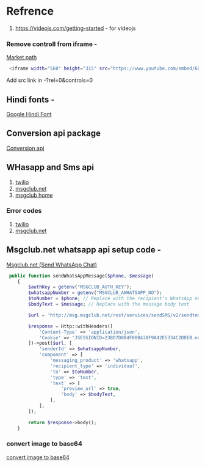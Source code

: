 # Refrence

1. <https://videojs.com/getting-started> - for videojs

### Remove controll from iframe -

[Market path]('https://www.marketpath.com/blog/remove-youtube-info-from-embedded-videos')

```bash
 <iframe width="560" height="315" src="https://www.youtube.com/embed/6Xr8UZiA7Zg?si=FgHjIjw61Q2FZKdV?rel=0&amp;controls=0" frameborder="2" allow="accelerometer; autoplay; modestbranding; encrypted-media; gyroscope; picture-in-picture" allowfullscreen></iframe>
```

Add src link in -?rel=0&amp;controls=0

## Hindi fonts -

[Google Hindi Font](https://fonts.google.com/?query=deva)

## Conversion api package

[Conversion api](https://github.com/esign/laravel-conversions-api)

## WHasapp and Sms api

1. [twilio](https://www.twilio.com/whatsapp)
2. [msgclub.net](https://www.msgclub.net/)
3. [msgclub home](https://www.msgclub.net/plugins/msgclub-chrome-plugin.aspx)

### Error codes

1. [twilio](https://www.twilio.com/docs/api/errors)
2. [msgclub.net](https://www.msgclub.net/bulk-sms-gateway-api/error-codes.html)

## Msgclub.net whatsapp api setup code -

[Msgclub.net (Send WhatsApp Chat)](https://panel.msgclub.net/developerToolAPI.html#)

```php
 public function sendWhatsAppMessage($phone, $message)
    {
        $authKey = getenv("MSGCLUB_AUTH_KEY");
        $whatsappNumber = getenv("MSGCLUB_AWHATSAPP_NO");
        $toNumber = $phone; // Replace with the recipient's WhatsApp number
        $bodyText = $message; // Replace with the message body text

        $url = 'http://msg.msgclub.net/rest/services/sendSMS/v2/sendtemplate?AUTH_KEY=' . $authKey;

        $response = Http::withHeaders([
            'Content-Type' => 'application/json',
            'Cookie' => 'JSESSIONID=23BD7D8B4F08B438F9A42E5334C2DDEB.node3',
        ])->post($url, [
            'senderId' => $whatsappNumber,
            'component' => [
                'messaging_product' => 'whatsapp',
                'recipient_type' => 'individual',
                'to' => $toNumber,
                'type' => 'text',
                'text' => [
                    'preview_url' => true,
                    'body' => $bodyText,
                ],
            ],
        ]);

        return $response->body();
    }
```

### convert image to base64
[convert image to base64](https://www.itsolutionstuff.com/post/how-to-convert-image-to-base64-in-laravelexample.html)
